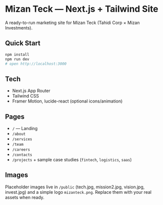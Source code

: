 # Mizan Teck — Next.js + Tailwind Site

A ready-to-run marketing site for Mizan Teck (Tahidi Corp × Mizan Investments).

## Quick Start

```bash
npm install
npm run dev
# open http://localhost:3000
```

## Tech
- Next.js App Router
- Tailwind CSS
- Framer Motion, lucide-react (optional icons/animation)

## Pages
- `/` — Landing
- `/about`
- `/services`
- `/team`
- `/careers`
- `/contacts`
- `/projects` + sample case studies (`fintech`, `logistics`, `saas`)

## Images
Placeholder images live in `/public` (tech.jpg, mission2.jpg, vision.jpg, invest.jpg) and a simple logo `mizanteck.png`.
Replace them with your real assets when ready.
